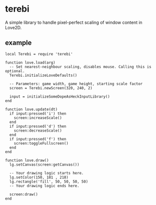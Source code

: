 terebi
======

A simple library to handle pixel-perfect scaling of window content in Love2D.

example
-------

    local Terebi = require 'terebi'

    function love.load(arg)
      -- Set nearest-neighbour scaling, disables mouse. Calling this is optional.
      Terebi.initializeLoveDefaults()

      -- Parameters: game width, game height, starting scale factor
      screen = Terebi.newScreen(320, 240, 2)

      input = initializeSomeDopeAsHeckInputLibrary()
    end

    function love.update(dt)
      if input:pressed('i') then
        screen:increaseScale()
      end
      if input:pressed('d') then
        screen:decreaseScale()
      end
      if input:pressed('f') then
        screen:toggleFullscreen()
      end
    end

    function love.draw()
      lg.setCanvas(screen:getCanvas())

      -- Your drawing logic starts here.
      lg.setColor(150, 181 , 218)
      lg.rectangle('fill', 50, 50, 50, 50)
      -- Your drawing logic ends here.

      screen:draw()
    end
